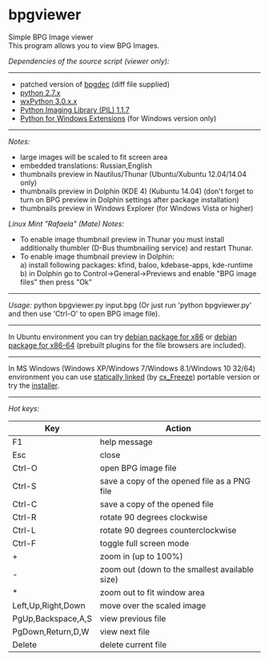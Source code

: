 bpgviewer
===========  
Simple BPG Image viewer  
This program allows you to view BPG Images.  

_Dependencies of the source script (viewer only):_  

---  
* patched version of [bpgdec](http://bellard.org/bpg/) (diff file supplied)  
* [python 2.7.x](https://www.python.org/)  
* [wxPython 3.0.x.x](http://www.wxpython.org/)  
* [Python Imaging Library (PIL) 1.1.7](http://www.pythonware.com/products/pil/)  
* [Python for Windows Extensions](http://sourceforge.net/projects/pywin32/) (for Windows version only)

---
_Notes:_  
* large images will be scaled to fit screen area  
* embedded translations: Russian,English  
* thumbnails preview in Nautilus/Thunar (Ubuntu/Xubuntu 12.04/14.04 only)  
* thumbnails preview in Dolphin (KDE 4) (Kubuntu 14.04) (don't forget to turn on BPG preview in Dolphin settings after package installation)  
* thumbnails preview in Windows Explorer (for Windows Vista or higher)  

_Linux Mint "Rafaela" (Mate) Notes:_  
* To enable image thumbnail preview in Thunar you must install additionally thumbler (D-Bus thumbnailing service) and restart Thunar.  
* To enable image thumbnail preview in Dolphin:  
  a) install following packages: kfind, baloo, kdebase-apps, kde-runtime  
  b) in Dolphin go to Control->General->Previews and enable "BPG image files" then press "Ok"  

---
_Usage:_ python bpgviewer.py input.bpg (Or just run 'python bpgviewer.py' and then use 'Ctrl-O' to open BPG image file). 

---  
In Ubuntu environment you can try [debian package for x86](https://github.com/asimba/pybpgviewer/releases/download/v1.21/bpgviewer_1.21-ubuntu_i386.deb) or [debian package for x86-64](https://github.com/asimba/pybpgviewer/releases/download/v1.21/bpgviewer_1.21-ubuntu_amd64.deb) (prebuilt plugins for the file browsers are included).  

---  
In MS Windows (Windows XP/Windows 7/Windows 8.1/Windows 10 32/64) environment you can use [statically linked](https://github.com/asimba/pybpgviewer/releases/download/v1.21/bpgviewer-1.21-win32-portable.7z) (by [cx_Freeze](http://cx-freeze.sourceforge.net/)) portable version or try the [installer](https://github.com/asimba/pybpgviewer/releases/download/v1.21/bpgviewer-1.21-setup.zip).  

---
_Hot keys:_  

Key  | Action
----- | ------  
F1 | help message  
Esc | close  
Ctrl-O | open BPG image file  
Ctrl-S | save a copy of the opened file as a PNG file  
Ctrl-C | save a copy of the opened file  
Ctrl-R | rotate 90 degrees clockwise  
Ctrl-L | rotate 90 degrees counterclockwise  
Ctrl-F | toggle full screen mode  
+ | zoom in (up to 100%)  
- | zoom out (down to the smallest available size)  
* | zoom out to fit window area
Left,Up,Right,Down | move over the scaled image  
PgUp,Backspace,A,S | view previous file  
PgDown,Return,D,W | view next file  
Delete | delete current file  
